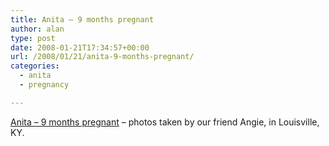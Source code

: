 ```yaml
---
title: Anita – 9 months pregnant
author: alan
type: post
date: 2008-01-21T17:34:57+00:00
url: /2008/01/21/anita-9-months-pregnant/
categories:
  - anita
  - pregnancy

---
```

[Anita &#8211; 9 months pregnant][1] &#8211; photos taken by our friend Angie, in Louisville, KY.




 [1]: http://flickr.com/photos/zeroasterisk/tags/9monthspregnant/show/ "Anita at 9months pregnant"
